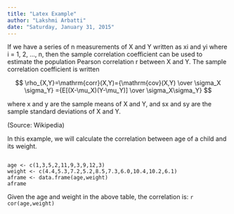 ```yaml
---
title: "Latex Example"
author: "Lakshmi Arbatti"
date: "Saturday, January 31, 2015"
---
```


If we have a series of n measurements of X and Y written as xi and yi where i = 1, 2, ..., n, then the sample correlation coefficient can be used to estimate the population Pearson correlation r between X and Y. The sample correlation coefficient is written

$$
\rho_{X,Y}=\mathrm{corr}(X,Y)={\mathrm{cov}(X,Y) \over \sigma_X \sigma_Y} ={E[(X-\mu_X)(Y-\mu_Y)] \over \sigma_X\sigma_Y}
$$

where x and y are the sample means of X and Y, and sx and sy are the sample standard deviations of X and Y.

(Source: Wikipedia)

In this example, we will calculate the correlation between age of a child and its weight.
```{r,calc_correlation,echo = FALSE}

age <- c(1,3,5,2,11,9,3,9,12,3)
weight <- c(4.4,5.3,7.2,5.2,8.5,7.3,6.0,10.4,10.2,6.1)
aframe <- data.frame(age,weight)
aframe

```

Given the age and weight in the above table, the correlation is: `r cor(age,weight)`
